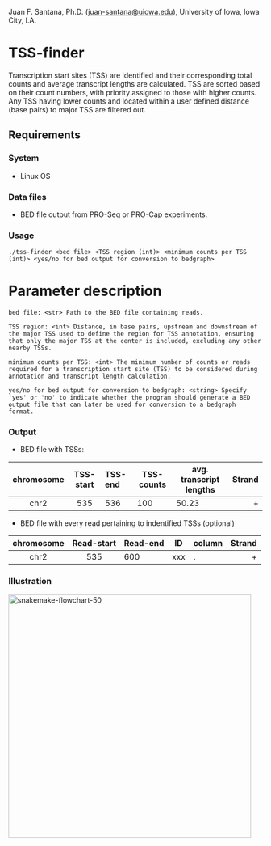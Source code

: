 Juan F. Santana, Ph.D. (juan-santana@uiowa.edu), University of Iowa, Iowa City, I.A.

# TSS-finder
Transcription start sites (TSS) are identified and their corresponding total counts and average transcript lengths are calculated. TSS are sorted based on their count numbers, with priority assigned to those with higher counts. Any TSS having lower counts and located within a user defined distance (base pairs) to major TSS are filtered out.

## Requirements

### System

- Linux OS

### Data files

- BED file output from PRO-Seq or PRO-Cap experiments.

### Usage

```
./tss-finder <bed file> <TSS region (int)> <minimum counts per TSS (int)> <yes/no for bed output for conversion to bedgraph>
```

# Parameter description #
```
bed file: <str> Path to the BED file containing reads.

TSS region: <int> Distance, in base pairs, upstream and downstream of the major TSS used to define the region for TSS annotation, ensuring that only the major TSS at the center is included, excluding any other nearby TSSs.

minimum counts per TSS: <int> The minimum number of counts or reads required for a transcription start site (TSS) to be considered during annotation and transcript length calculation.

yes/no for bed output for conversion to bedgraph: <string> Specify 'yes' or 'no' to indicate whether the program should generate a BED output file that can later be used for conversion to a bedgraph format.

```

### Output
- BED file with TSSs:

| chromosome | TSS-start | TSS-end | TSS-counts | avg. transcript lengths | Strand |
|:----------:|:---------:|:--------|------------|-------------------------|-------:|
|    chr2    |    535    |    536  |     100    |           50.23         |   +    |


- BED file with every read pertaining to indentified TSSs (optional)

| chromosome | Read-start | Read-end |  ID  | column | Strand |
|:----------:|:----------:|:---------|------|--------|-------:|
|    chr2    |    535     |   600    |  xxx |   .    |   +    |

### Illustration

<img width="481" alt="snakemake-flowchart-50" src="https://github.com/JuanFSantana/TSS-finder/assets/38702786/c57cb44b-b350-4007-be4d-0ae1af3df1ef">
